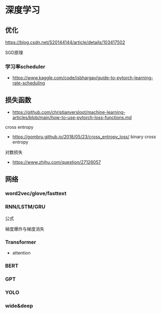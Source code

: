 # 深度学习

## 优化
https://blog.csdn.net/S20144144/article/details/103417502

SGD原理



### 学习率scheduler
- https://www.kaggle.com/code/isbhargav/guide-to-pytorch-learning-rate-scheduling


## 损失函数
- https://github.com/christianversloot/machine-learning-articles/blob/main/how-to-use-pytorch-loss-functions.md

cross entropy 
- https://gombru.github.io/2018/05/23/cross_entropy_loss/
binary cross entropy


对数损失
- https://www.zhihu.com/question/27126057


## 网络

### word2vec/glove/fasttext

### RNN/LSTM/GRU
公式

梯度爆炸与梯度消失

### Transformer

- attention

### BERT

### GPT

### YOLO

### wide&deep
